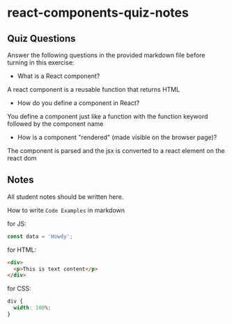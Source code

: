 # react-components-quiz-notes

## Quiz Questions

Answer the following questions in the provided markdown file before turning in this exercise:

- What is a React component?

A react component is a reusable function that returns HTML

- How do you define a component in React?

You define a component just like a function with the function keyword followed by the component name

- How is a component "rendered" (made visible on the browser page)?

The component is parsed and the jsx is converted to a react element on the react dom

## Notes

All student notes should be written here.

How to write `Code Examples` in markdown

for JS:

```javascript
const data = 'Howdy';
```

for HTML:

```html
<div>
  <p>This is text content</p>
</div>
```

for CSS:

```css
div {
  width: 100%;
}
```
